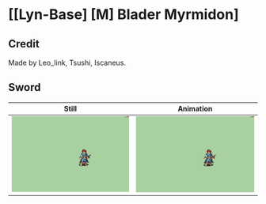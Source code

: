 # [\[Lyn-Base\] \[M\] Blader Myrmidon]

## Credit

Made by Leo_link, Tsushi, Iscaneus.
	
## Sword

| Still | Animation |
| :---: | :-------: |
| ![Sword still](./Sword_000.png) | ![Sword animation](./Sword.gif) |
